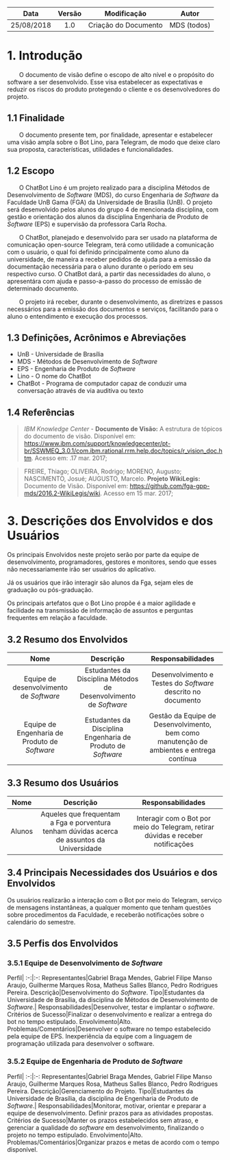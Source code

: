 |Data| Versão |Modificação|Autor|
|:---:|:---:|:---:|:--:|
| 25/08/2018 |   1.0  | Criação do Documento| MDS (todos) |

# 1. Introdução

<p aligng="justify"> &emsp;&emsp;O documento de visão define o escopo de alto nível e o propósito do software a ser desenvolvido. Esse visa estabelecer as expectativas e reduzir os riscos do produto protegendo o cliente e os desenvolvedores do projeto.</p>

## 1.1 Finalidade 

<p aligng="justify"> &emsp;&emsp;O documento presente tem, por finalidade, apresentar e estabelecer uma visão ampla sobre o Bot Lino, para Telegram, de modo que deixe claro sua proposta, características, utilidades e funcionalidades.</p>

## 1.2 Escopo 

<p aligng="justify"> &emsp;&emsp;O ChatBot Lino é um projeto realizado para a disciplina Métodos de Desenvolvimento de <i>Software</i> (MDS), do curso Engenharia de <i>Software</i> da Faculdade UnB Gama (FGA) da Universidade de Brasília (UnB). O projeto será desenvolvido pelos alunos do grupo 4 de mencionada disciplina, com gestão e orientação dos alunos da disciplina Engenharia de Produto de <i>Software</i> (EPS) e supervisão da professora Carla Rocha.</p>
<p aligng="justify"> &emsp;&emsp;O ChatBot, planejado e desenvolvido para ser usado na plataforma de comunicação open-source Telegram, terá como utilidade a comunicação com o usuário, o qual foi definido principalmente como aluno da universidade, de maneira a receber pedidos de ajuda para a emissão da documentação necessária para o aluno durante o período em seu respectivo curso. O ChatBot dará, a partir das necessidades do aluno, o apresentára com ajuda e passo-a-passo do processo de emissão de determinado documento.</p> 
<p aligng="justify"> &emsp;&emsp;O projeto irá receber, durante o desenvolvimento, as diretrizes e passos necessários para a emissão dos documentos e serviços, facilitando para o aluno o entendimento e execução dos processos.</p> 

## 1.3 Definições, Acrônimos e Abreviações

* UnB - Universidade de Brasília
* MDS - Métodos de Desenvolvimento de <i>Software</i>
* EPS - Engenharia de Produto de <i>Software</i>
* Lino - O nome do ChatBot
* ChatBot - Programa de computador capaz de conduzir uma conversação através de via auditiva ou texto

## 1.4 Referências

><i>IBM Knowledge Center</i> - <b>Documento de Visão:</b> A estrutura de tópicos do documento de visão. Disponível em: <a href="https://www.ibm.com/support/knowledgecenter/pt-br/SSWMEQ_3.0.1/com.ibm.rational.rrm.help.doc/topics/r_vision_doc.htm" target="_blank">https://www.ibm.com/support/knowledgecenter/pt-br/SSWMEQ_3.0.1/com.ibm.rational.rrm.help.doc/topics/r_vision_doc.htm</a>. Acesso em: .17 mar. 2017;

>FREIRE, Thiago; OLIVEIRA, Rodrigo; MORENO, Augusto; NASCIMENTO, Josué; AUGUSTO, Marcelo. <b>Projeto WikiLegis:</b> Documento de Visão. Disponível em: <a href="https://github.com/fga-gpp-mds/2016.2-WikiLegis/wiki" target="_blank">https://github.com/fga-gpp-mds/2016.2-WikiLegis/wiki</a>. Acesso em 15 mar. 2017;

# 3. Descrições dos Envolvidos e dos Usuários

Os principais Envolvidos neste projeto serão por parte da equipe de desenvolvimento, programadores, gestores e monitores, sendo que esses não necessariamente irão ser usuários do aplicativo.

Já os usuários que irão interagir são alunos da Fga, sejam eles de graduação ou pós-graduação.

Os principais artefatos que o Bot Lino propõe é a maior agilidade e facilidade na transmissão de informação de assuntos e perguntas frequentes em relação a faculdade.

## 3.2 Resumo dos Envolvidos

|Nome|Descrição|Responsabilidades|
|:---:|:---:|:---:|
|Equipe de desenvolvimento de *Software*|Estudantes da Disciplina Métodos de Desenvolvimento de *Software*|Desenvolvimento e Testes do *Software* descrito no documento|
|Equipe de Engenharia de Produto de *Software*|Estudantes da Disciplina Engenharia de Produto de *Software*|Gestão da Equipe de Desenvolvimento, bem como manutenção de ambientes e entrega contínua|

## 3.3 Resumo dos Usuários

|Nome|Descrição|Responsabilidades|
|:---:|:---:|:---:|
|Alunos|Aqueles que frequentam a Fga e porventura tenham dúvidas acerca de assuntos da Universidade|Interagir com o Bot por meio do Telegram, retirar dúvidas e receber notificações|

## 3.4 Principais Necessidades dos Usuários e dos Envolvidos

Os usuários realizarão a interação com o Bot por meio do Telegram, serviço de mensagens instantâneas, a qualquer momento que tenham questões sobre procedimentos da Faculdade, e receberão notificações sobre o calendário do semestre.

## 3.5 Perfis dos Envolvidos

### 3.5.1 Equipe de Desenvolvimento de *Software*
Perfil|
:-:|:-:
Representantes|Gabriel Braga Mendes, Gabriel Filipe Manso Araujo, Guilherme Marques Rosa, Matheus Salles Blanco, Pedro Rodrigues Pereira.
Descrição|Desenvolvimento do *Software*.
Tipo|Estudantes da Universidade de Brasília, da disciplina de Métodos de Desenvolvimento de *Software*.|
Responsabilidades|Desenvolver, testar e implantar o *software*.
Critérios de Sucesso|Finalizar o desenvolvimento e realizar a entrega do bot no tempo estipulado.
Envolvimento|Alto.
Problemas/Comentários|Desenvolver o software no tempo estabelecido pela equipe de EPS. Inexperiência da equipe com a linguagem de programação utilizada para desenvolver o software.

### 3.5.2 Equipe de Engenharia de Produto de *Software*

Perfil|
:-:|:-:
Representantes|Gabriel Braga Mendes, Gabriel Filipe Manso Araujo, Guilherme Marques Rosa, Matheus Salles Blanco, Pedro Rodrigues Pereira.
Descrição|Gerenciamento do Projeto.
Tipo|Estudantes da Universidade de Brasília, da disciplina de Engenharia de Produto de *Software*.|
Responsabilidades|Monitorar, motivar, orientar e preparar a equipe de desenvolvimento. Definir prazos para as atividades propostas.
Critérios de Sucesso|Manter os prazos estabelecidos sem atraso, e gerenciar a qualidade do *software* em desenvolvimento, finalizando o projeto no tempo estipulado.
Envolvimento|Alto.
Problemas/Comentários|Organizar prazos e metas de acordo com o tempo disponível.
